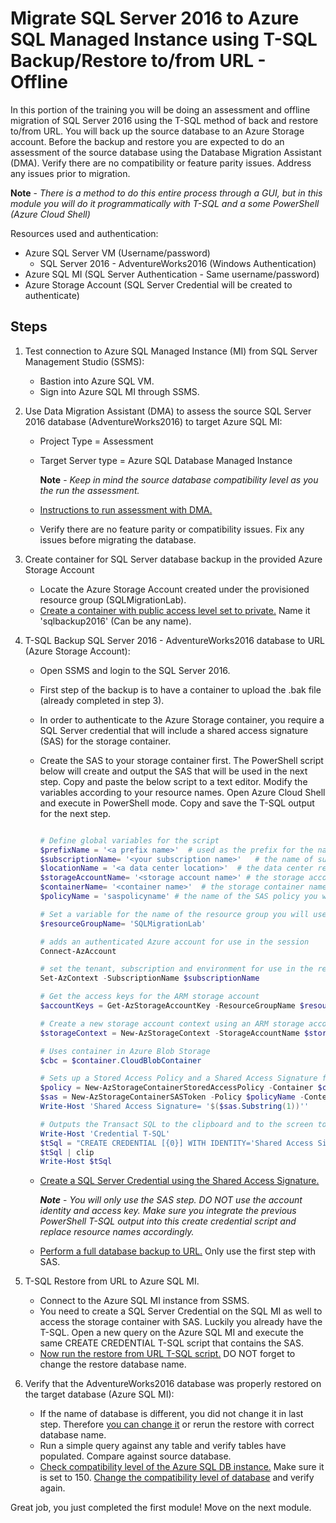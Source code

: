 # Migrate SQL Server 2016 to Azure SQL Managed Instance using T-SQL Backup/Restore to/from URL - Offline

In this portion of the training you will be doing an assessment and offline migration of SQL Server 2016 using the T-SQL method of back and restore to/from URL. You will back up the source database to an Azure Storage account. Before the backup and restore you are expected to do an assessment of the source database using the Database Migration Assistant (DMA). Verify there are no compatibility or feature parity issues. Address any issues prior to migration. 

**Note** - *There is a method to do this entire process through a GUI, but in this module you will do it programmatically with T-SQL and a some PowerShell (Azure Cloud Shell)*

Resources used and authentication: 
  - Azure SQL Server VM (Username/password)
    - SQL Server 2016 - AdventureWorks2016 (Windows Authentication)
  - Azure SQL MI (SQL Server Authentication - Same username/password) 
  - Azure Storage Account (SQL Server Credential will be created to authenticate) 

## Steps

1. Test connection to Azure SQL Managed Instance (MI) from SQL Server Management Studio (SSMS): 
   - Bastion into Azure SQL VM. 
   - Sign into Azure SQL MI through SSMS. 

2. Use Data Migration Assistant (DMA) to assess the source SQL Server 2016 database (AdventureWorks2016) to target Azure SQL MI:
   - Project Type = Assessment
   - Target Server type = Azure SQL Database Managed Instance
   
      **Note** - *Keep in mind the source database compatibility level as you the run the assessment.*
   - [Instructions to run assessment with DMA.](https://learn.microsoft.com/en-us/sql/dma/dma-assesssqlonprem?view=sql-server-ver16#create-an-assessment)
   - Verify there are no feature parity or compatibility issues. Fix any issues before migrating the database.

3. Create container for SQL Server database backup in the provided Azure Storage Account
    - Locate the Azure Storage Account created under the provisioned resource group (SQLMigrationLab).
    - [Create a container with public access level set to private.](https://learn.microsoft.com/en-us/sql/relational-databases/tutorial-sql-server-backup-and-restore-to-azure-blob-storage-service?view=sql-server-ver16&tabs=SSMS#create-azure-blob-storage-container) Name it 'sqlbackup2016' (Can be any name). 
    
4. T-SQL Backup SQL Server 2016 - AdventureWorks2016 database to URL (Azure Storage Account):
    - Open SSMS and login to the SQL Server 2016. 
    - First step of the backup is to have a container to upload the .bak file (already completed in step 3). 
    - In order to authenticate to the Azure Storage container, you require a SQL Server credential that will include a shared access signature (SAS) for the storage container. 
    - Create the SAS to your storage container first. The PowerShell script below will create and output the SAS that will be used in the next step. Copy and paste the below script to a text editor. Modify the variables according to your resource names. Open Azure Cloud Shell and execute in PowerShell mode. Copy and save the T-SQL output for the next step.  

      ```powershell

      # Define global variables for the script  
      $prefixName = '<a prefix name>'  # used as the prefix for the name for various objects  
      $subscriptionName= '<your subscription name>'   # the name of subscription name you will use  
      $locationName = '<a data center location>'  # the data center region you will use  
      $storageAccountName= '<storage account name>' # the storage account name you will use  
      $containerName= '<container name>'  # the storage container name to which you will attach the SAS policy with its SAS token  
      $policyName = 'saspolicyname' # the name of the SAS policy you will create

      # Set a variable for the name of the resource group you will use. Should be SQLMigrationLab but double check
      $resourceGroupName= 'SQLMigrationLab'

      # adds an authenticated Azure account for use in the session
      Connect-AzAccount

      # set the tenant, subscription and environment for use in the rest of
      Set-AzContext -SubscriptionName $subscriptionName

      # Get the access keys for the ARM storage account  
      $accountKeys = Get-AzStorageAccountKey -ResourceGroupName $resourceGroupName -Name $storageAccountName  

      # Create a new storage account context using an ARM storage account  
      $storageContext = New-AzStorageContext -StorageAccountName $storageAccountName -StorageAccountKey $accountKeys[0].value 

      # Uses container in Azure Blob Storage  
      $cbc = $container.CloudBlobContainer  

      # Sets up a Stored Access Policy and a Shared Access Signature for the new container  
      $policy = New-AzStorageContainerStoredAccessPolicy -Container $containerName -Policy $policyName -Context $storageContext -ExpiryTime $(Get-Date).ToUniversalTime().AddYears(10) -Permission "rwld"
      $sas = New-AzStorageContainerSASToken -Policy $policyName -Context $storageContext -Container $containerName
      Write-Host 'Shared Access Signature= '$($sas.Substring(1))''  

      # Outputs the Transact SQL to the clipboard and to the screen to create the credential using the Shared Access Signature  
      Write-Host 'Credential T-SQL'  
      $tSql = "CREATE CREDENTIAL [{0}] WITH IDENTITY='Shared Access Signature', SECRET='{1}'" -f $cbc.Uri,$sas.Substring(1)   
      $tSql | clip  
      Write-Host $tSql

      ```

    - [Create a SQL Server Credential using the Shared Access Signature.](https://learn.microsoft.com/en-us/sql/relational-databases/backup-restore/sql-server-backup-to-url?view=sql-server-ver16#credential)    

      ***Note*** - *You will only use the SAS step. DO NOT use the account identity and access key. Make sure you integrate the previous PowerShell T-SQL output into this create credential script and replace resource names accordingly.*


     - [Perform a full database backup to URL.](https://learn.microsoft.com/en-us/sql/relational-databases/backup-restore/sql-server-backup-to-url?view=sql-server-ver16#complete) Only use the first step with SAS. 

5. T-SQL Restore from URL to Azure SQL MI.
    - Connect to the Azure SQL MI instance from SSMS. 
    - You need to create a SQL Server Credential on the SQL MI as well to access the storage container with SAS. Luckily you already have the T-SQL. Open a new query on the Azure SQL MI and execute the same CREATE CREDENTIAL T-SQL script that contains the SAS. 
    - [Now run the restore from URL T-SQL script.](https://learn.microsoft.com/en-us/sql/relational-databases/tutorial-sql-server-backup-and-restore-to-azure-blob-storage-service?view=sql-server-ver16&tabs=tsql#restore-database) DO NOT forget to change the restore database name. 

6. Verify that the AdventureWorks2016 database was properly restored on the target database (Azure SQL MI): 
    - If the name of database is different, you did not change it in last step. Therefore [you can change it](https://learn.microsoft.com/en-us/sql/relational-databases/databases/rename-a-database?view=sql-server-ver16#to-rename-an-azure-sql-database-database) or rerun the restore with correct database name. 
    - Run a simple query against any table and verify tables have populated. Compare against source database. 
    - [Check compatibility level of the Azure SQL DB instance.](https://learn.microsoft.com/en-us/sql/relational-databases/databases/view-or-change-the-compatibility-level-of-a-database?view=sql-server-ver16#TsqlProcedure) Make sure it is set to 150. [Change the compatibility level of database](https://learn.microsoft.com/en-us/sql/relational-databases/databases/view-or-change-the-compatibility-level-of-a-database?view=sql-server-ver16#change-the-compatibility-level-of-a-database) and verify again. 
    
Great job, you just completed the first module! Move on the next module. 
